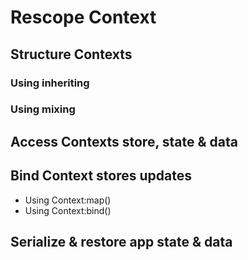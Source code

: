 # Rescope Context

## Structure Contexts

### Using inheriting

### Using mixing

## Access Contexts store, state & data

## Bind Context stores updates

- Using Context:map()
- Using Context:bind()

## Serialize & restore app state & data
